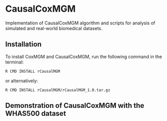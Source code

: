# CausalCoxMGM
Implementation of CausalCoxMGM algorithm and scripts for analysis of simulated and real-world biomedical datasets.

## Installation

To install CoxMGM and CausalCoxMGM, run the following command in the terminal:

```
R CMD INSTALL rCausalMGM
```

or alternatively:

```
R CMD INSTALL rCausalMGM/rCausalMGM_1.0.tar.gz
```

## Demonstration of CausalCoxMGM with the WHAS500 dataset

